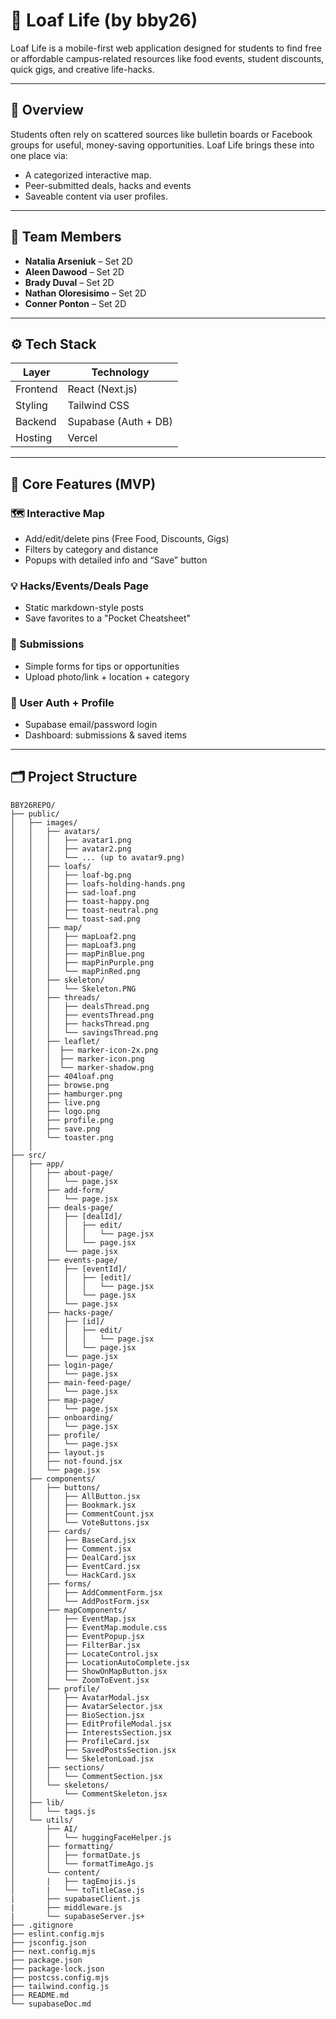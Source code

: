 # 🥖 Loaf Life (by bby26)

Loaf Life is a mobile-first web application designed for students to find free or affordable campus-related resources like food events, student discounts, quick gigs, and creative life-hacks.

---

## 📌 Overview

Students often rely on scattered sources like bulletin boards or Facebook groups for useful, money-saving opportunities. Loaf Life brings these into one place via:
- A categorized interactive map.
- Peer-submitted deals, hacks and events
- Saveable content via user profiles.

---

## 👥 Team Members

- **Natalia Arseniuk** – Set 2D  
- **Aleen Dawood** – Set 2D  
- **Brady Duval** – Set 2D  
- **Nathan Oloresisimo** – Set 2D  
- **Conner Ponton** – Set 2D  

---

## ⚙️ Tech Stack

| Layer     | Technology           |
|----------|-----------------------|
| Frontend | React (Next.js)       |
| Styling  | Tailwind CSS          |
| Backend  | Supabase (Auth + DB)  |
| Hosting  | Vercel                |

---

## 🧩 Core Features (MVP)

### 🗺️ Interactive Map
- Add/edit/delete pins (Free Food, Discounts, Gigs)
- Filters by category and distance
- Popups with detailed info and “Save” button

### 💡 Hacks/Events/Deals Page
- Static markdown-style posts
- Save favorites to a "Pocket Cheatsheet"

### 🧾 Submissions
- Simple forms for tips or opportunities
- Upload photo/link + location + category

### 🔐 User Auth + Profile
- Supabase email/password login
- Dashboard: submissions & saved items

---

## 🗂️ Project Structure
```
BBY26REPO/
├── public/
│   ├── images/
│   │   ├── avatars/
│   │   │   ├── avatar1.png
│   │   │   ├── avatar2.png
│   │   │   └── ... (up to avatar9.png)
│   │   ├── loafs/
│   │   │   ├── loaf-bg.png
│   │   │   ├── loafs-holding-hands.png
│   │   │   ├── sad-loaf.png
│   │   │   ├── toast-happy.png
│   │   │   ├── toast-neutral.png
│   │   │   └── toast-sad.png
│   │   ├── map/
│   │   │   ├── mapLoaf2.png
│   │   │   ├── mapLoaf3.png
│   │   │   ├── mapPinBlue.png
│   │   │   ├── mapPinPurple.png
│   │   │   └── mapPinRed.png
│   │   ├── skeleton/
│   │   │   └── Skeleton.PNG
│   │   ├── threads/
│   │   │   ├── dealsThread.png
│   │   │   ├── eventsThread.png
│   │   │   ├── hacksThread.png
│   │   │   └── savingsThread.png
│   │   ├── leaflet/
│   │   │  ├── marker-icon-2x.png
│   │   │  ├── marker-icon.png
│   │   │  └── marker-shadow.png
│   │   ├── 404loaf.png
│   │   ├── browse.png
│   │   ├── hamburger.png
│   │   ├── live.png
│   │   ├── logo.png
│   │   ├── profile.png
│   │   ├── save.png
│   │   └── toaster.png
│   │ 
├── src/
│   ├── app/
│   │   ├── about-page/
│   │   │   └── page.jsx
│   │   ├── add-form/
│   │   │   └── page.jsx
│   │   ├── deals-page/
│   │   │   ├── [dealId]/
│   │   │   │   ├── edit/
│   │   │   │   │   └── page.jsx
│   │   │   │   └── page.jsx
│   │   │   └── page.jsx
│   │   ├── events-page/
│   │   │   ├── [eventId]/
│   │   │   │   ├── [edit]/
│   │   │   │   │   └── page.jsx
│   │   │   │   └── page.jsx
│   │   │   └── page.jsx
│   │   ├── hacks-page/
│   │   │   ├── [id]/
│   │   │   │   ├── edit/
│   │   │   │   │   └── page.jsx
│   │   │   │   └── page.jsx
│   │   │   └── page.jsx
│   │   ├── login-page/
│   │   │   └── page.jsx
│   │   ├── main-feed-page/
│   │   │   └── page.jsx
│   │   ├── map-page/
│   │   │   └── page.jsx
│   │   ├── onboarding/
│   │   │   └── page.jsx
│   │   ├── profile/
│   │   │   └── page.jsx
│   │   ├── layout.js
│   │   ├── not-found.jsx
│   │   └── page.jsx
│   ├── components/
│   │   ├── buttons/
│   │   │   ├── AllButton.jsx
│   │   │   ├── Bookmark.jsx
│   │   │   ├── CommentCount.jsx
│   │   │   └── VoteButtons.jsx
│   │   ├── cards/
│   │   │   ├── BaseCard.jsx
│   │   │   ├── Comment.jsx
│   │   │   ├── DealCard.jsx
│   │   │   ├── EventCard.jsx
│   │   │   └── HackCard.jsx
│   │   ├── forms/
│   │   │   ├── AddCommentForm.jsx
│   │   │   └── AddPostForm.jsx
│   │   ├── mapComponents/
│   │   │   ├── EventMap.jsx
│   │   │   ├── EventMap.module.css
│   │   │   ├── EventPopup.jsx
│   │   │   ├── FilterBar.jsx
│   │   │   ├── LocateControl.jsx
│   │   │   ├── LocationAutoComplete.jsx
│   │   │   ├── ShowOnMapButton.jsx
│   │   │   └── ZoomToEvent.jsx
│   │   ├── profile/
│   │   │   ├── AvatarModal.jsx
│   │   │   ├── AvatarSelector.jsx
│   │   │   ├── BioSection.jsx
│   │   │   ├── EditProfileModal.jsx
│   │   │   ├── InterestsSection.jsx
│   │   │   ├── ProfileCard.jsx
│   │   │   ├── SavedPostsSection.jsx
│   │   │   └── SkeletonLoad.jsx
│   │   ├── sections/
│   │   │   └── CommentSection.jsx
│   │   └── skeletons/
│   │       └── CommentSkeleton.jsx
│   ├── lib/
│   │   └── tags.js
│   └── utils/
│       ├── AI/
│       │   └── huggingFaceHelper.js
│       ├── formatting/
│       │   ├── formatDate.js
│       │   └── formatTimeAgo.js
│       └── content/
│       |   ├── tagEmojis.js
│       |   └── toTitleCase.js
|       ├── supabaseClient.js
|       ├── middleware.js
|       └── supabaseServer.js+
├── .gitignore
├── eslint.config.mjs
├── jsconfig.json
├── next.config.mjs
├── package.json
├── package-lock.json
├── postcss.config.mjs
├── tailwind.config.js
├── README.md
└── supabaseDoc.md
```